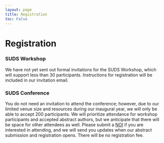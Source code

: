 ```yaml
---
layout: page
title: Registration
toc: False
---
```


# Registration

### SUDS Workshop

We have not yet sent out formal invitations for the SUDS Workshop, which will support less than 30 participants. Instructions for registration will be included in our invitation email.

### SUDS Conference

You do not need an invitation to attend the conference; however, due to our limited venue size and resources during our inaugural year, we will only be able to accept 200 participants. We will prioritize attendance for workshop participants and accepted abstract authors, but we anticipate that there will be space for other attendees as well. Please submit a [NOI](https://forms.gle/qua7ytCEXyGRP7gs6) if you are interested in attending, and we will send you updates when our abstract submission and registration opens. There will be no registration fee.